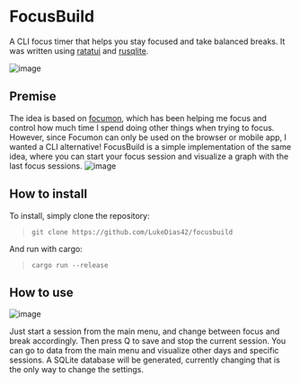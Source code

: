 # FocusBuild
A CLI focus timer that helps you stay focused and take balanced breaks.
It was written using [ratatui](https://ratatui.rs/) and [rusqlite](https://docs.rs/rusqlite/latest/rusqlite/).

![image](https://github.com/user-attachments/assets/d3b49b5f-659c-4eec-8299-b805ea64d98a)

## Premise
The idea is based on [focumon](https://www.focumon.com/), which has been helping me focus and control how much time I spend doing other things when trying to focus.
However, since Focumon can only be used on the browser or mobile app, I wanted a CLI alternative!
FocusBuild is a simple implementation of the same idea, where you can start your focus session and visualize a graph with the last focus sessions.
![image](https://github.com/user-attachments/assets/68334fa3-3a87-4741-ae5b-cfde779d2994)

## How to install
To install, simply clone the repository:
> `git clone https://github.com/LukeDias42/focusbuild`

And run with cargo:
> `cargo run --release`

## How to use
![image](https://github.com/user-attachments/assets/18773092-e285-4a56-8f1c-f8a6375d2d51)


Just start a session from the main menu, and change between focus and break accordingly.
Then press Q to save and stop the current session.
You can go to data from the main menu and visualize other days and specific sessions.
A SQLite database will be generated, currently changing that is the only way to change the settings.
